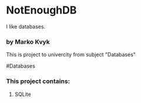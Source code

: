 # NotEnoughDB
I like databases.
### by Marko Kvyk
This is project to univercity from subject "Databases"

#Databases
### This project contains:
1. SQLite

